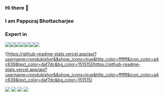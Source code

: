 ### Hi there 👋
### I am Pappuraj Bhottacharjee

### Expert in

<div style="display:flex;">
<img src="https://img.icons8.com/nolan/64/php.png"/>
<img src="https://img.icons8.com/ios-filled/64/4a90e2/react-native.png"/>
<img src="https://img.icons8.com/color/64/4a90e2/java-coffee-cup-logo--v1.png"/>
 <img src="https://img.icons8.com/color/64/4a90e2/python--v1.png"/>
<img src="https://img.icons8.com/color/64/4a90e2/nodejs.png"/>
 <img src="https://img.icons8.com/windows/64/000000/vuejs.png"/>
 <img src="https://img.icons8.com/nolan/64/angularjs.png"/>
</div>

![https://github-readme-stats.vercel.app/api?username=nondukishor&&show_icons=true&title_color=ffffff&icon_color=a4c639&text_color=daf7dc&bg_color=151515](https://github-readme-stats.vercel.app/api?username=nondukishor&&show_icons=true&title_color=ffffff&icon_color=a4c639&text_color=daf7dc&bg_color=151515)

<a href="https://www.linkedin.com/in/PAPPURAJ/"><img src="https://img.icons8.com/nolan/64/linkedin-circled.png"/></a>
<a href="https://www.facebook.com/PAPPURAJ.DUET/"><img src="https://img.icons8.com/nolan/64/facebook.png"/></a>
<a href="https://twitter.com/PAPPURAJ.DUET"><img src="https://img.icons8.com/nolan/64/twitter.png"/></a>
<a href="https://www.instagram.com/PAPPURAJ/"><img src="https://img.icons8.com/nolan/64/instagram-new.png"/></a>




